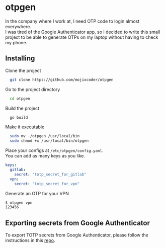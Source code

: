 
# otpgen

In the company where I work at, I need OTP code to login almost everywhere.  
I was tired of the Google Authenticator app, so I decided to write this small project to be able to generate OTPs on my laptop without having to check my phone.


## Installing

Clone the project

```bash
  git clone https://github.com/mojixcoder/otpgen
```

Go to the project directory

```bash
  cd otpgen
```

Build the project

```bash
  go build
```

Make it executable

```bash
  sudo mv ./otpgen /usr/local/bin    
  sudo chmod +x /usr/local/bin/otpgen
```

Place your configs at `/etc/otpgen/config.yaml`.  
You can add as many keys as you like.

```yaml
keys:
  gitlab:
    secret: "totp_secret_for_gitlab"
  vpn:
    secret: "totp_secret_for_vpn"
```

Generate an OTP for your VPN
```bash
$ otpgen vpn
123456
```

## Exporting secrets from Google Authenticator 

To export TOTP secrets from Google Authenticator, please follow the instructions in this [repo](https://github.com/krissrex/google-authenticator-exporter).

